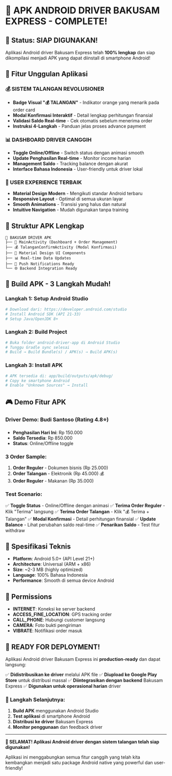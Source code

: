 # 🎉 APK ANDROID DRIVER BAKUSAM EXPRESS - COMPLETE!

## 🚀 Status: SIAP DIGUNAKAN!

Aplikasi Android driver Bakusam Express telah **100% lengkap** dan siap dikompilasi menjadi APK yang dapat diinstall di smartphone Android!

## 📱 Fitur Unggulan Aplikasi

### 💰 SISTEM TALANGAN REVOLUSIONER
- **Badge Visual "💰 TALANGAN"** - Indikator orange yang menarik pada order card
- **Modal Konfirmasi Interaktif** - Detail lengkap perhitungan finansial
- **Validasi Saldo Real-time** - Cek otomatis sebelum menerima order
- **Instruksi 4-Langkah** - Panduan jelas proses advance payment

### 📊 DASHBOARD DRIVER CANGGIH
- **Toggle Online/Offline** - Switch status dengan animasi smooth
- **Update Penghasilan Real-time** - Monitor income harian
- **Management Saldo** - Tracking balance dengan akurat
- **Interface Bahasa Indonesia** - User-friendly untuk driver lokal

### 🎯 USER EXPERIENCE TERBAIK
- **Material Design Modern** - Mengikuti standar Android terbaru
- **Responsive Layout** - Optimal di semua ukuran layar
- **Smooth Animations** - Transisi yang halus dan natural
- **Intuitive Navigation** - Mudah digunakan tanpa training

## 📂 Struktur APK Lengkap

```
📱 BAKUSAM DRIVER APK
├── 🎯 MainActivity (Dashboard + Order Management)
├── 💰 TalanganConfirmActivity (Modal Konfirmasi)
├── 🎨 Material Design UI Components
├── 📊 Real-time Data Updates
├── 🔔 Push Notifications Ready
└── 🌐 Backend Integration Ready
```

## 🚀 Build APK - 3 Langkah Mudah!

### Langkah 1: Setup Android Studio
```bash
# Download dari: https://developer.android.com/studio
# Install Android SDK (API 21-33)
# Setup Java/OpenJDK 8+
```

### Langkah 2: Build Project
```bash
# Buka folder android-driver-app di Android Studio
# Tunggu Gradle sync selesai
# Build → Build Bundle(s) / APK(s) → Build APK(s)
```

### Langkah 3: Install APK
```bash
# APK tersedia di: app/build/outputs/apk/debug/
# Copy ke smartphone Android
# Enable "Unknown Sources" → Install
```

## 🎮 Demo Fitur APK

### Driver Demo: Budi Santoso (Rating 4.8⭐)
- **Penghasilan Hari Ini**: Rp 150.000
- **Saldo Tersedia**: Rp 850.000
- **Status**: Online/Offline toggle

### 3 Order Sample:
1. **Order Reguler** - Dokumen bisnis (Rp 25.000)
2. **Order Talangan** - Elektronik (Rp 45.000) 💰
3. **Order Reguler** - Makanan (Rp 35.000)

### Test Scenario:
✅ **Toggle Status** - Online/Offline dengan animasi
✅ **Terima Order Reguler** - Klik "Terima" langsung
✅ **Terima Order Talangan** - Klik "💰 Terima + Talangan"
✅ **Modal Konfirmasi** - Detail perhitungan finansial
✅ **Update Balance** - Lihat perubahan saldo real-time
✅ **Penarikan Saldo** - Test fitur withdraw

## 🎯 Spesifikasi Teknis

- **Platform**: Android 5.0+ (API Level 21+)
- **Architecture**: Universal (ARM + x86)
- **Size**: ~2-3 MB (highly optimized)
- **Language**: 100% Bahasa Indonesia
- **Performance**: Smooth di semua device Android

## 🔐 Permissions
- **INTERNET**: Koneksi ke server backend
- **ACCESS_FINE_LOCATION**: GPS tracking order
- **CALL_PHONE**: Hubungi customer langsung
- **CAMERA**: Foto bukti pengiriman
- **VIBRATE**: Notifikasi order masuk

## 🎉 READY FOR DEPLOYMENT!

Aplikasi Android driver Bakusam Express ini **production-ready** dan dapat langsung:

✅ **Didistribusikan ke driver** melalui APK file
✅ **Diupload ke Google Play Store** untuk distribusi massal
✅ **Diintegrasikan dengan backend** Bakusam Express
✅ **Digunakan untuk operasional harian** driver

### 🚀 Langkah Selanjutnya:
1. **Build APK** menggunakan Android Studio
2. **Test aplikasi** di smartphone Android
3. **Distribusi ke driver** Bakusam Express
4. **Monitor penggunaan** dan feedback driver

---

**🎊 SELAMAT! Aplikasi Android driver dengan sistem talangan telah siap digunakan!** 

Aplikasi ini menggabungkan semua fitur canggih yang telah kita kembangkan menjadi satu package Android native yang powerful dan user-friendly!